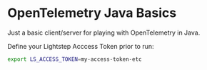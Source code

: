 # OpenTelemetry Java Basics

Just a basic client/server for playing with OpenTelemetry in Java.

Define your Lightstep Acccess Token prior to run:

```sh
export LS_ACCESS_TOKEN=my-access-token-etc
```
